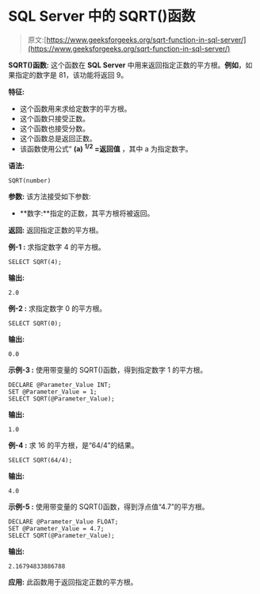 # SQL Server 中的 SQRT()函数

> 原文:[https://www.geeksforgeeks.org/sqrt-function-in-sql-server/](https://www.geeksforgeeks.org/sqrt-function-in-sql-server/)

**SQRT()函数:**
这个函数在 **SQL Server** 中用来返回指定正数的平方根。**例如**，如果指定的数字是 81，该功能将返回 9。

**特征:**

*   这个函数用来求给定数字的平方根。
*   这个函数只接受正数。
*   这个函数也接受分数。
*   这个函数总是返回正数。
*   该函数使用公式“
    **(a) <sup>1/2</sup> =返回值** ，其中 a 为指定数字。

**语法:**

```
SQRT(number)
```

**参数:**
该方法接受如下参数:

*   **数字:**指定的正数，其平方根将被返回。

**返回:**
返回指定正数的平方根。

**例-1 :**
求指定数字 4 的平方根。

```
SELECT SQRT(4);
```

**输出:**

```
2.0
```

**例-2 :**
求指定数字 0 的平方根。

```
SELECT SQRT(0);
```

**输出:**

```
0.0
```

**示例-3 :**
使用带变量的 SQRT()函数，得到指定数字 1 的平方根。

```
DECLARE @Parameter_Value INT;
SET @Parameter_Value = 1;
SELECT SQRT(@Parameter_Value);
```

**输出:**

```
1.0
```

**例-4 :**
求 16 的平方根，是“64/4”的结果。

```
SELECT SQRT(64/4);
```

**输出:**

```
4.0
```

**示例-5 :**
使用带变量的 SQRT()函数，得到浮点值“4.7”的平方根。

```
DECLARE @Parameter_Value FLOAT;
SET @Parameter_Value = 4.7;
SELECT SQRT(@Parameter_Value);

```

**输出:**

```
2.16794833886788
```

**应用:**
此函数用于返回指定正数的平方根。